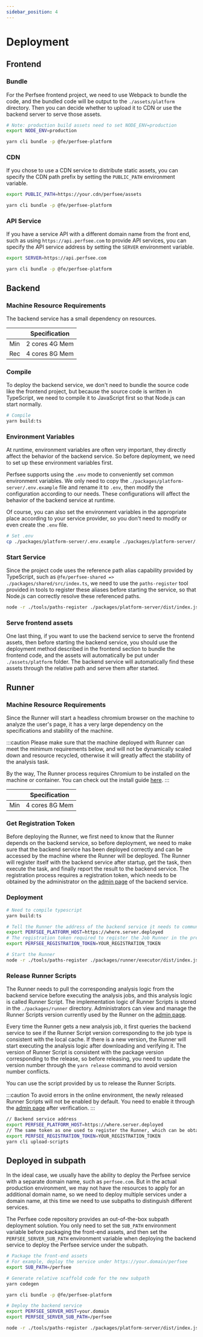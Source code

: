 ```yaml
---
sidebar_position: 4
---
```


# Deployment

## Frontend

### Bundle

For the Perfsee frontend project, we need to use Webpack to bundle the code, and the bundled code will be output to the `./assets/platform` directory. Then you can decide whether to upload it to CDN or use the backend server to serve those assets.

```bash
# Note: production build assets need to set NODE_ENV=production
export NODE_ENV=production

yarn cli bundle -p @fe/perfsee-platform
```

### CDN

If you chose to use a CDN service to distribute static assets, you can specify the CDN path prefix by setting the `PUBLIC_PATH` environment variable.

```bash
export PUBLIC_PATH=https://your.cdn/perfsee/assets

yarn cli bundle -p @fe/perfsee-platform
```

### API Service

If you have a service API with a different domain name from the front end, such as using `https://api.perfsee.com` to provide API services, you can specify the API service address by setting the `SERVER` environment variable.

```bash
export SERVER=https://api.perfsee.com

yarn cli bundle -p @fe/perfsee-platform
```

## Backend

### Machine Resource Requirements

The backend service has a small dependency on resources.

|     | Specification  |
| --- | -------------- |
| Min | 2 cores 4G Mem |
| Rec | 4 cores 8G Mem |

### Compile

To deploy the backend service, we don't need to bundle the source code like the frontend project, but because the source code is written in TypeScript, we need to compile it to JavaScript first so that Node.js can start normally.

```bash
# Compile
yarn build:ts
```

### Environment Variables

At runtime, environment variables are often very important, they directly affect the behavior of the backend service. So before deployment, we need to set up these environment variables first.

Perfsee supports using the `.env` mode to conveniently set common environment variables. We only need to copy the `./packages/platform-server/.env.example` file and rename it to `.env`, then modify the configuration according to our needs. These configurations will affect the behavior of the backend service at runtime.

Of course, you can also set the environment variables in the appropriate place according to your service provider, so you don't need to modify or even create the `.env` file.

```bash
# Set .env
cp ./packages/platform-server/.env.example ./packages/platform-server/.env
```

### Start Service

Since the project code uses the reference path alias capability provided by TypeScript, such as `@fe/perfsee-shared => ./packages/shared/src/index.ts`, we need to use the `paths-register` tool provided in tools to register these aliases before starting the service, so that Node.js can correctly resolve these referenced paths.

```bash
node -r ./tools/paths-register ./packages/platform-server/dist/index.js
```

### Serve frontend assets

One last thing, if you want to use the backend service to serve the frontend assets, then before starting the backend service, you should use the deployment method described in the frontend section to bundle the frontend code, and the assets will automatically be put under `./assets/platform` folder. The backend service will automatically find these assets through the relative path and serve them after started.

## Runner

### Machine Resource Requirements

Since the Runner will start a headless chromium browser on the machine to analyze the user's page, it has a very large dependency on the specifications and stability of the machine.

:::caution
Please make sure that the machine deployed with Runner can meet the minimum requirements below, and will not be dynamically scaled down and resource recycled, otherwise it will greatly affect the stability of the analysis task.

By the way, The Runner process requires Chromium to be installed on the machine or container. You can check out the install guide [here](https://www.chromium.org/getting-involved/download-chromium).
:::

|     | Specification  |
| --- | -------------- |
| Min | 4 cores 8G Mem |

### Get Registration Token

Before deploying the Runner, we first need to know that the Runner depends on the backend service, so before deployment, we need to make sure that the backend service has been deployed correctly and can be accessed by the machine where the Runner will be deployed. The Runner will register itself with the backend service after startup, get the task, then execute the task, and finally report the result to the backend service. The registration process requires a registration token, which needs to be obtained by the administrator on the [admin page](https://where.server.deployed/admin/runners) of the backend service.

### Deployment

```bash
# Need to compile typescript
yarn build:ts

# Tell the Runner the address of the backend service it needs to communicate with
export PERFSEE_PLATFORM_HOST=https://where.server.deployed
# The registration token required to register the Job Runner in the previous section
export PERFSEE_REGISTRATION_TOKEN=YOUR_REGISTRATION_TOKEN

# Start the Runner
node -r ./tools/paths-register ./packages/runner/executor/dist/index.js
```

### Release Runner Scripts

The Runner needs to pull the corresponding analysis logic from the backend service before executing the analysis jobs, and this analysis logic is called Runner Script. The implementation logic of Runner Scripts is stored in the `./packages/runner` directory.
Administrators can view and manage the Runner Scripts version currently used by the Runner on the [admin page](https://where.server.deployed/admin/runner-scripts).

Every time the Runner gets a new analysis job, it first queries the backend service to see if the Runner Script version corresponding to the job type is consistent with the local cache. If there is a new version, the Runner will start executing the analysis logic after downloading and verifying it. The version of Runner Script is consistent with the package version corresponding to the release, so before releasing, you need to update the version number through the `yarn release` command to avoid version number conflicts.

You can use the script provided by us to release the Runner Scripts.

:::caution
To avoid errors in the online environment, the newly released Runner Scripts will not be enabled by default. You need to enable it through the [admin page](https://where.server.deployed/admin/runner-scripts) after verification.
:::

```bash
// Backend service address
export PERFSEE_PLATFORM_HOST=https://where.server.deployed
// The same token as one used to register the Runner, which can be obtained from the admin page
export PERFSEE_REGISTRATION_TOKEN=YOUR_REGISTRATION_TOKEN
yarn cli upload-scripts
```

## Deployed in subpath

In the ideal case, we usually have the ability to deploy the Perfsee service with a separate domain name, such as `perfsee.com`. But in the actual production environment, we may not have the resources to apply for an additional domain name, so we need to deploy multiple services under a domain name, at this time we need to use subpaths to distinguish different services.

The Perfsee code repository provides an out-of-the-box subpath deployment solution. You only need to set the `SUB_PATH` environment variable before packaging the front-end assets, and then set the `PERFSEE_SERVER_SUB_PATH` environment variable when deploying the backend service to deploy the Perfsee service under the subpath.

```bash
# Package the front-end assets
# For example, deploy the service under https://your.domain/perfsee
export SUB_PATH=/perfsee

# Generate relative scaffold code for the new subpath
yarn codegen

yarn cli bundle -p @fe/perfsee-platform
```

```bash
# Deploy the backend service
export PERFSEE_SERVER_HOST=your.domain
export PERFSEE_SERVER_SUB_PATH=/perfsee

node -r ./tools/paths-register ./packages/platform-server/dist/index.js
```
